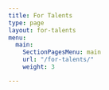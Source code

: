 ```yaml
---
title: For Talents
type: page
layout: for-talents
menu:
  main:
    SectionPagesMenu: main
    url: "/for-talents/"
    weight: 3

---
```

